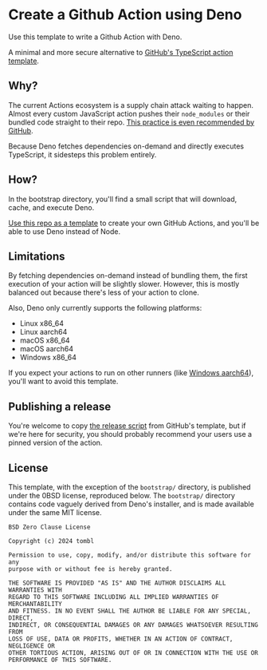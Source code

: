 # Create a Github Action using Deno

Use this template to write a Github Action with Deno.

A minimal and more secure alternative to
[GitHub's TypeScript action template](https://github.com/actions/typescript-action).

## Why?

The current Actions ecosystem is a supply chain attack waiting to happen. Almost
every custom JavaScript action pushes their `node_modules` or their bundled code
straight to their repo.
[This practice is even recommended by GitHub](https://docs.github.com/en/actions/creating-actions/creating-a-javascript-action#commit-tag-and-push-your-action-to-github).

Because Deno fetches dependencies on-demand and directly executes TypeScript, it
sidesteps this problem entirely.

## How?

In the bootstrap directory, you'll find a small script that will download,
cache, and execute Deno.

[Use this repo as a template](https://github.com/new?template_name=deno-action&template_owner=tombl)
to create your own GitHub Actions, and you'll be able to use Deno instead of
Node.

## Limitations

By fetching dependencies on-demand instead of bundling them, the first execution
of your action will be slightly slower. However, this is mostly balanced out
because there's less of your action to clone.

Also, Deno only currently supports the following platforms:

- Linux x86_64
- Linux aarch64
- macOS x86_64
- macOS aarch64
- Windows x86_64

If you expect your actions to run on other runners (like
[Windows aarch64](https://github.com/denoland/deno/issues/13331)), you'll want
to avoid this template.

## Publishing a release

You're welcome to copy
[the release script](https://github.com/actions/typescript-action/blob/main/script/release)
from GitHub's template, but if we're here for security, you should probably
recommend your users use a pinned version of the action.

## License

This template, with the exception of the `bootstrap/` directory, is published
under the 0BSD license, reproduced below. The `bootstrap/` directory contains
code vaguely derived from Deno's installer, and is made available under the same
MIT license.

```
BSD Zero Clause License

Copyright (c) 2024 tombl

Permission to use, copy, modify, and/or distribute this software for any
purpose with or without fee is hereby granted.

THE SOFTWARE IS PROVIDED "AS IS" AND THE AUTHOR DISCLAIMS ALL WARRANTIES WITH
REGARD TO THIS SOFTWARE INCLUDING ALL IMPLIED WARRANTIES OF MERCHANTABILITY
AND FITNESS. IN NO EVENT SHALL THE AUTHOR BE LIABLE FOR ANY SPECIAL, DIRECT,
INDIRECT, OR CONSEQUENTIAL DAMAGES OR ANY DAMAGES WHATSOEVER RESULTING FROM
LOSS OF USE, DATA OR PROFITS, WHETHER IN AN ACTION OF CONTRACT, NEGLIGENCE OR
OTHER TORTIOUS ACTION, ARISING OUT OF OR IN CONNECTION WITH THE USE OR
PERFORMANCE OF THIS SOFTWARE.
```
